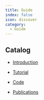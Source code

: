 ```yaml
---
title: Guide
index: false
icon: discover
category:
  - Guide
---
```


## Catalog

- [Introduction](introduction.md)

- [Tutorial](tutorial.md)

- [Code](code.md)

- [Publications](publications.md)


